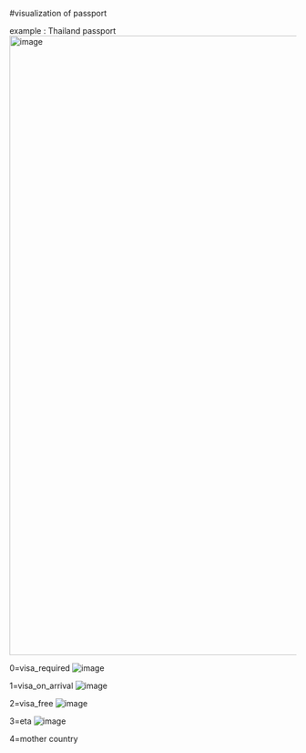 
#visualization of passport

example : Thailand passport
<img width="1086" alt="image" src="https://github.com/yangkang5303/passport_power_vis/assets/13623325/08799068-4986-467b-8f7e-7f5606326e0b">


0=visa_required
![image](https://github.com/yangkang5303/passport_power_vis/assets/13623325/132043cf-e2e0-413c-a606-e91774f366ee)

1=visa_on_arrival
![image](https://github.com/yangkang5303/passport_power_vis/assets/13623325/8dc7827f-6d74-4cfa-a95c-3b097b5cf56c)

2=visa_free
![image](https://github.com/yangkang5303/passport_power_vis/assets/13623325/8d0f720d-4ff3-4c21-b0ac-712c6dd56c32)

3=eta
![image](https://github.com/yangkang5303/passport_power_vis/assets/13623325/e283d76d-ecf6-485e-a422-fa94292038ea)

4=mother country
